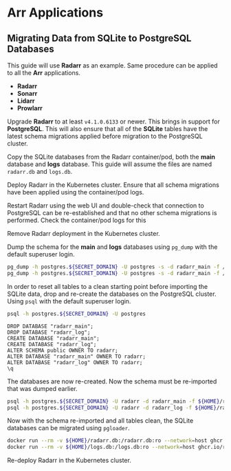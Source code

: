 # Arr Applications

## Migrating Data from SQLite to PostgreSQL Databases

This guide will use **Radarr** as an example. Same procedure can be applied to all the **Arr** applications.

- **Radarr**
- **Sonarr**
- **Lidarr**
- **Prowlarr**

Upgrade **Radarr** to at least `v4.1.0.6133` or newer. This brings in support for **PostgreSQL**. This will also ensure that all of the **SQLite** tables have the latest schema migrations applied before migration to the PostgreSQL cluster.

Copy the SQLite databases from the Radarr container/pod, both the **main** database and **logs** database. This guide will assume the files are named `radarr.db` and `logs.db`.

Deploy Radarr in the Kubernetes cluster. Ensure that all schema migrations have been applied using the container/pod logs.

Restart Radarr using the web UI and double-check that connection to PostgreSQL can be re-established and that no other schema migrations is performed. Check the container/pod logs for this

Remove Radarr deployment in the Kubernetes cluster.

Dump the schema for the **main** and **logs** databases using `pg_dump` with the default superuser login.

```sh
pg_dump -h postgres.${SECRET_DOMAIN} -U postgres -s -d radarr_main -f /home/${USER}/radarr_main.sql
pg_dump -h postgres.${SECRET_DOMAIN} -U postgres -s -d radarr_main -f /home/${USER}/radarr_log.sql
```

In order to reset all tables to a clean starting point before importing the SQLite data, drop and re-create the databases on the PostgreSQL cluster. Using `psql` with the default superuser login.

```sh
psql -h postgres.${SECRET_DOMAIN} -U postgres
```

```
DROP DATABASE "radarr_main";
DROP DATABASE "radarr_log";
CREATE DATABASE "radarr_main";
CREATE DATABASE "radarr_log";
ALTER SCHEMA public OWNER TO radarr;
ALTER DATABASE "radarr_main" OWNER TO radarr;
ALTER DATABASE "radarr_log" OWNER TO radarr;
\q
```

The databases are now re-created. Now the schema must be re-imported that was dumped earlier.

```sh
psql -h postgres.${SECRET_DOMAIN} -U radarr -d radarr_main -f ${HOME}/radarr_main.sql
psql -h postgres.${SECRET_DOMAIN} -U radarr -d radarr_log -f ${HOME}/radarr_log.sql
```

Now with the schema re-imported and all tables clean, the SQLite databases can be migrated using `pgloader`.

```sh
docker run --rm -v ${HOME}/radarr.db:/radarr.db:ro --network=host ghcr.io/roxedus/pgloader --with "quote identifiers" --with "data only" /radarr.db "postgresql://radarr:${RADARR__POSTGRES__PASSWORD}@postgres.${SECRET_DOMAIN}/radarr_main"
docker run --rm -v ${HOME}/logs.db:/logs.db:ro --network=host ghcr.io/roxedus/pgloader --with "quote identifiers" --with "data only" /logs.db "postgresql://radarr:${RADARR__POSTGRES__PASSWORD}@postgres.${SECRET_DOMAIN}/radarr_log"
```

Re-deploy Radarr in the Kubernetes cluster.
